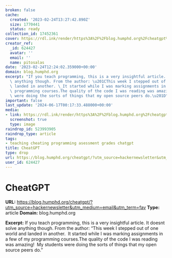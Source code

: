 ```yaml
---
broken: false
cache:
  created: '2023-02-24T13:27:42.890Z'
  size: 1770441
  status: ready
collection_id: 17452361
cover: https://rdl.ink/render/https%3A%2F%2Fblog.humphd.org%2Fcheatgpt%2F%3Futm_source%3Dhackernewsletter%26utm_medium%3Demail%26utm_term%3Dfav
creator_ref:
  _id: 624427
  avatar: ''
  email: ''
  name: pitosalas
date: '2023-02-24T12:24:02.359000+00:00'
domain: blog.humphd.org
excerpt: "If you teach programming, this is a very insightful article. It doesnt solve\
  \ anything though. From the author: \u201CThis week I stepped out of one world and\
  \ landed in another. \_It started while I was marking assignments in a few of my\
  \ programming courses.The quality of the code I was reading was amazing! \_My students\
  \ were doing the sorts of things that my open source peers do.\u201D"
important: false
last_update: '2024-06-17T00:17:33.488000+00:00'
media:
- link: https://rdl.ink/render/https%3A%2F%2Fblog.humphd.org%2Fcheatgpt%2F%3Futm_source%3Dhackernewsletter%26utm_medium%3Demail%26utm_term%3Dfav
  screenshot: true
  type: image
raindrop_id: 523993905
raindrop_type: article
tags:
- teaching cheating programming asessment grades chatgpt
title: CheatGPT
type: drop
url: https://blog.humphd.org/cheatgpt/?utm_source=hackernewsletter&utm_medium=email&utm_term=fav
user_id: 624427
---
```


# CheatGPT

**URL:** https://blog.humphd.org/cheatgpt/?utm_source=hackernewsletter&utm_medium=email&utm_term=fav
**Type:** article
**Domain:** blog.humphd.org

**Excerpt:** If you teach programming, this is a very insightful article. It doesnt solve anything though. From the author: “This week I stepped out of one world and landed in another.  It started while I was marking assignments in a few of my programming courses.The quality of the code I was reading was amazing!  My students were doing the sorts of things that my open source peers do.”
